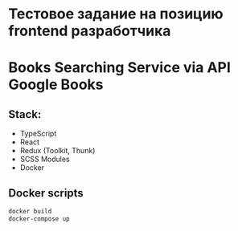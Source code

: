 # Тестовое задание на позицию frontend разработчика

# Books Searching Service via API Google Books

## Stack:
- TypeScript
- React
- Redux (Toolkit, Thunk)
- SCSS Modules
- Docker

## Docker scripts
```sh
docker build
docker-compose up
```
